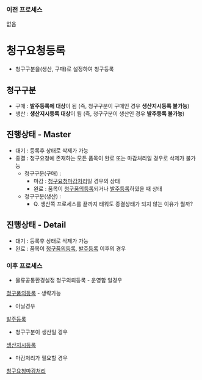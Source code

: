 ### 이전 프로세스

없음

# 청구요청등록

- 청구구분을(생산, 구매)로 설정하여 청구등록

## 청구구분

- 구매 : **발주등록에 대상**이 됨 (즉, 청구구분이 구매인 경우 **생산지시등록 불가능**)
- 생산 : **생산지시등록 대상**이 됨 (즉, 청구구분이 생산인 경우 **발주등록 불가능**)

## 진행상태 - Master

- 대기 : 등록후 상태로 삭제가 가능
- 종결 : 청구요청에 존재하는 모든 품목이 완료 또는 마감처리일 경우로 삭제가 불가능
  - 청구구분(구매) :
    - 마감 : [청구요청마감처리](./청구요청마감처리#청구요청마감처리)일 경우의 상태
    - 완료 : 품목이 [청구품의등록](./청구품의등록#청구품의등록)되거나 [발주등록](./발주등록#발주등록)하였을 때 상태
  - 청구구분(생산) :
    - Q. 생산쪽 프로세스를 끝까지 태워도 종결상태가 되지 않는 이유가 뭘까?

## 진행상태 - Detail

- 대기 : 등록후 상태로 삭제가 가능
- 완료 : 품목이 [청구품의등록](./청구품의등록#청구품의등록), [발주등록](./발주등록#발주등록) 이후의 경우

### 이후 프로세스

- 물류공통환경설정 청구의뢰등록 - 운영함 일경우

[청구품의등록](./청구품의등록#청구품의등록) - 생략가능

- 아닐경우

[발주등록](./발주등록#발주등록)<br>

- 청구구분이 생산일 경우

[생산지시등록](./../생산관리/생산지시등록#생산지시등록)<br>

- 마감처리가 필요할 경우

[청구요청마감처리](./)
